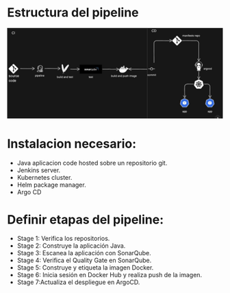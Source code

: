 # Estructura del pipeline 
![Diagrama](https://github.com/Andherson333333/CI-CD/blob/main/Jenkins/java%2Bmaven%2Bsonarqube%2Bdocker%2Bhelm%2Bargocd/imagenes/jenkins-maven.JPG)

#  **Instalacion necesario:**
   -  Java aplicacion code hosted sobre un repositorio git.
   -  Jenkins server.
   -  Kubernetes cluster.
   -  Helm package manager.
   -  Argo CD


# **Definir etapas del pipeline:**
   - Stage 1: Verifica los repositorios.
   - Stage 2: Construye la aplicación Java.
   - Stage 3: Escanea la aplicación con SonarQube.
   - Stage 4: Verifica el Quality Gate en SonarQube.
   - Stage 5: Construye y etiqueta la imagen Docker.
   - Stage 6: Inicia sesión en Docker Hub y realiza push de la imagen.
   - Stage 7:Actualiza el despliegue en ArgoCD.




